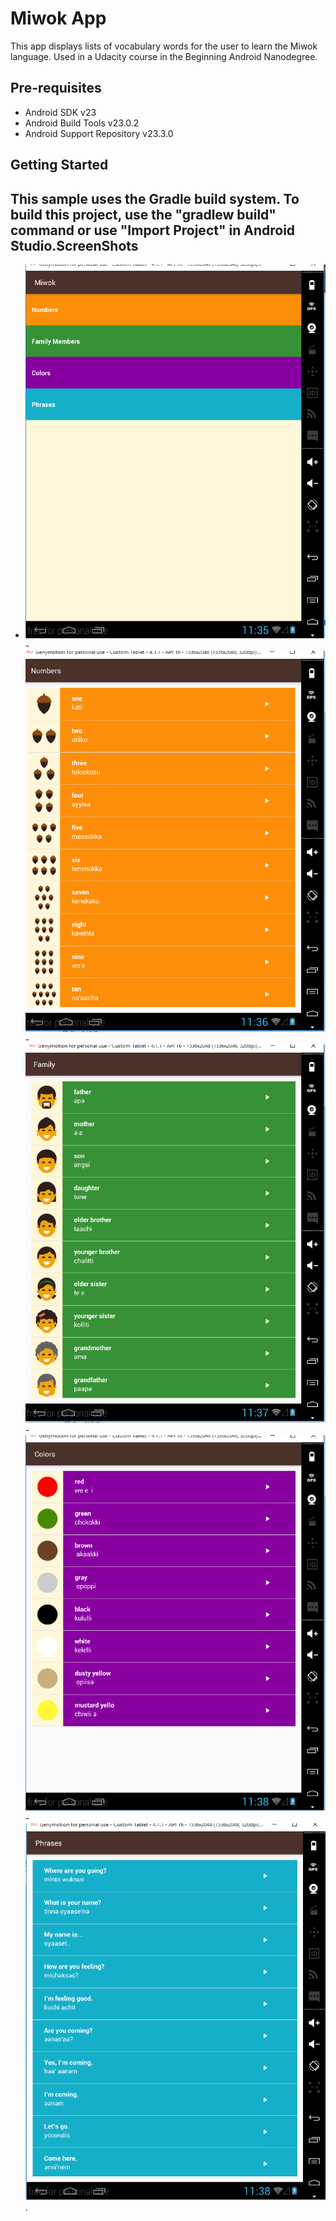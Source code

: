 Miwok App
===================================

This app displays lists of vocabulary words for the user to learn the Miwok language.
Used in a Udacity course in the Beginning Android Nanodegree.

Pre-requisites
--------------

- Android SDK v23
- Android Build Tools v23.0.2
- Android Support Repository v23.3.0

Getting Started
---------------

This sample uses the Gradle build system. To build this project, use the
"gradlew build" command or use "Import Project" in Android Studio.ScreenShots
--------------

- ![Screenshot](ScreenShot1.png)- ![Screenshot](ScreenShot2.png) -![Screenshot](ScreenShot3.png)- ![Screenshot](ScreenShot4.png)- ![Screenshot](ScreenShot5.png).